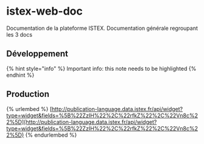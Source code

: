 # istex-web-doc

Documentation de la plateforme ISTEX. Documentation générale regroupant les 3 docs

## Développement

{% hint style="info" %}
Important info: this note needs to be highlighted
{% endhint %}

## Production

{% urlembed %} [http://publication-language.data.istex.fr/api/widget?type=widget&fields=%5B%22ZzIH%22%2C%22rfkZ%22%2C%22Vn8c%22%5D](http://publication-language.data.istex.fr/api/widget?type=widget&fields=%5B%22ZzIH%22%2C%22rfkZ%22%2C%22Vn8c%22%5D) {% endurlembed %}

